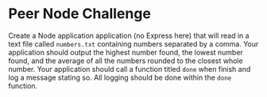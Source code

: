 # Peer Node Challenge

Create a Node application application (no Express here) that will read in a text file called `numbers.txt` containing numbers separated by a comma. Your application should output the highest number found, the lowest number found, and the average of all the numbers rounded to the closest whole number. Your application should call a function titled `done` when finish and log a message stating so. All logging should be done within the `done` function.

